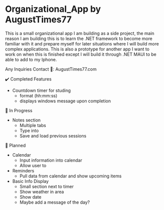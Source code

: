 # Organizational_App by AugustTimes77

This is a small organizational app I am building as a side project, the main reason
I am building this is to learn the .NET framework to become more familiar with it
and prepare myself for later situations where I will build more complex applications.
This is also a prototype for another app I want to work on when this is finished except
I will build it through .NET MAUI to be able to add to my Iphone.

Any Inquiries Contact
📧: AugustTimes77.com

✔️ Completed Features
  - Countdown timer for studing
      - format (hh:mm:ss)
      - displays windows message upon completion

🧰 In Progress
  - Notes section
      - Multiple tabs
      - Type into
      - Save and load previous sessions

📍 Planned
  - Calendar
      - Input information into calendar
      - Allow user to 
  - Reminders
      - Pull data from calendar and show upcoming items
  - Basic Info Display
      - Small section next to timer
      - Show weather in area
      - Show date
      - Maybe add a message of the day?
